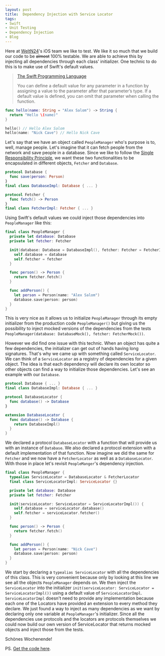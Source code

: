 ```yaml
---
layout: post
title:  Dependency Injection with Service Locator
tags:
- Swift
- Unit Testing
- Dependency Injection
- Blog
---
```


Here at <a href="http://welt.de">WeltN24</a>'s iOS team we like to test. We like it so much that we build our code to be ~~almost~~ 100% testable. We are able to achieve this by injecting all dependencies through each class' initializer. One technic to do this is to make use of Swift's default values.
><a href="https://developer.apple.com/library/content/documentation/Swift/Conceptual/Swift_Programming_Language/Functions.html">The Swift Programming Language</a>
>
> You can define a default value for any parameter in a function by assigning a value to the parameter after that parameter’s type. If a default value is defined, you can omit that parameter when calling the function.

```swift
func hello(name: String = "Alex Salom") -> String {
  return "Hello \(name)"
}

hello() // Hello Alex Salom
hello(name: "Nick Cave") // Hello Nick Cave
```

Let's say that we have an object called ```PeopleManager``` who's purpose is to, well, manage people. Let's imagine that it can fetch people from the network and save people in a database. Since we like to follow the <a href="https://en.wikipedia.org/wiki/Single_responsibility_principle">Single Responsibility Principle</a>, we want these two functionalities to be encapsulated in different objects, ```Fetcher``` and ```Database```.

```swift
protocol Database {
  func save(person: Person)
}
final class DatabaseImpl: Database { ... }

protocol Fetcher {
  func fetch() -> Person
}
final class FetcherImpl: Fetcher { ... }

```

Using Swift's default values we could inject those dependencies into ```PeopleManager``` like this:

```swift
final class PeopleManager {
  private let database: Database
  private let fetcher: Fetcher

  init(database: Database = DatabaseImpl(), fetcher: Fetcher = FetcherImpl()) {
    self.database = database
    self.fetcher = fetcher
  }

  func person() -> Person {
    return fetcher.fetch()
  }

  func addPerson() {
    let person = Person(name: "Alex Salom")
    database.save(person: person)
  }
}
```

This is very nice as it allows us to initialize ```PeopleManager``` through its empty initializer from the production code ```PeopleManager()``` but giving us the possibility to inject mocked versions of the dependencies from the tests ```PeopleManager(database: DatabaseMock(), fetcher: FetcherMock())```.

However we did find one issue with this technic. When an object has quite a few dependencies, the initializer can get out of hands having long signatures. That's why we came up with something called ```ServiceLocator```. We can think of a ```ServiceLocator``` as a registry of dependencies for a given object. The idea is that each dependency will declare its own locator so other objects can find a way to initialize those dependencies. Let's see an example with our ```Database```.

```swift
protocol Database { ... }
final class DatabaseImpl: Database { ... }

protocol DatabaseLocator {
  func database() -> Database
}

extension DatabaseLocator {
  func database() -> Database {
    return DatabaseImpl()
  }
}
```

We declared a protocol ```DatabaseLocator``` with a function that will provide us with an instance of ```Database```. We also declared a protocol extension with a default implementation of that function. Now imagine we did the same for ```Fetcher``` and we now have a ```FetcherLocator``` as well as a ```DatabaseLocator```. With those in place let's revisit ```PeopleManger```'s dependency injection.

```swift
final class PeopleManager {
  typealias ServiceLocator = DatabaseLocator & FetcherLocator
  final class ServiceLocatorImpl: ServiceLocator {}

  private let database: Database
  private let fetcher: Fetcher

  init(serviceLocator: ServiceLocator = ServiceLocatorImpl()) {
    self.database = serviceLocator.database()
    self.fetcher = serviceLocator.fetcher()
  }

  func person() -> Person {
    return fetcher.fetch()
  }

  func addPerson() {
    let person = Person(name: "Nick Cave")
    database.save(person: person)
  }
}
```

We start by declaring a ```typealias ServiceLocator``` with all the dependencies of this class. This is very convenient because only by looking at this line we see all the objects ```PeopleManager``` depends on. We then inject the ```ServiceLocator``` into the initializer ```init(serviceLocator: ServiceLocator = ServiceLocatorImpl())``` using a default value of ```ServiceLocatorImpl```.
```ServiceLocatorImpl``` doesn't need to provide any implementation because each one of the Locators have provided an extension to every method they declare. We just found a way to inject as many dependencies as we want by declaring only one variable at ```PeopleManager```'s initializer. Since all the dependencies use protocols and the locators are protocols themselves we could now build our own version of ServiceLocator that returns mocked objects and inject those from the tests.

Schönes Wochenende!

PS. <a href="https://github.com/asalom/alexsalom.es/tree/master/_code/2017-03-03-dependency-injection-with-service-locator">Get the code here</a>.
